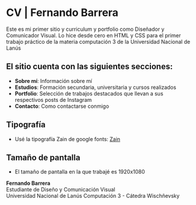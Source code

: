# CV | Fernando Barrera

Este es mi primer sitio y curriculum y portfolio como Diseñador y Comunicador Visual. Lo hice desde cero en HTML y CSS para el primer trabajo práctico de la materia computación 3 de la Universidad Nacional de Lanús

## El sitio cuenta con las siguientes secciones:

- **Sobre mí**: Información sobre mí
- **Estudios**: Formación secundaria, universitaria y cursos realizados
- **Portfolio**: Selección de trabajos destacados que llevan a sus respectivos posts de Instagram
- **Contacto**: Como contactarse conmigo

## Tipografía

- Usé la tipografía Zain de google fonts: [Zain](https://fonts.google.com/specimen/Zain)

## Tamaño de pantalla

- El tamaño de pantalla en la que trabajé es 1920x1080

**Fernando Barrera**  
Estudiante de Diseño y Comunicación Visual  
Universidad Nacional de Lanús
Computación 3 - Cátedra Wischñevsky
